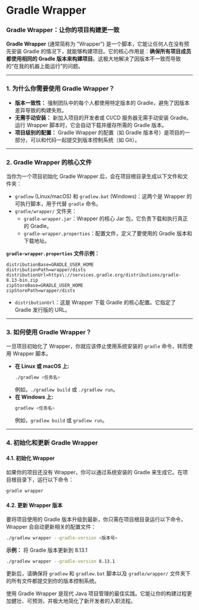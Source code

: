 Gradle Wrapper
=====

### Gradle Wrapper：让你的项目构建更一致

**Gradle Wrapper** (通常简称为 "Wrapper") 是一个脚本，它能让任何人在没有预先安装 Gradle 的情况下，就能够构建项目。它的核心作用是：**确保所有项目成员都使用相同的 Gradle 版本来构建项目**。这极大地解决了因版本不一致而导致的“在我的机器上能运行”的问题。

-----

### **1. 为什么你需要使用 Gradle Wrapper？**

* **版本一致性：** 强制团队中的每个人都使用特定版本的 Gradle，避免了因版本差异导致的构建失败。
* **无需手动安装：** 新加入项目的开发者或 CI/CD 服务器无需手动安装 Gradle。运行 Wrapper 脚本时，它会自动下载并缓存所需的 Gradle 版本。
* **项目级别的配置：** Gradle Wrapper 的配置（如 Gradle 版本号）是项目的一部分，可以和代码一起提交到版本控制系统（如 Git）。

-----

### **2. Gradle Wrapper 的核心文件**

当你为一个项目初始化 Gradle Wrapper 后，会在项目根目录生成以下文件和文件夹：

* `gradlew` (Linux/macOS) 和 `gradlew.bat` (Windows)：这两个是 Wrapper 的可执行脚本，用于代替 `gradle` 命令。
* `gradle/wrapper/` 文件夹：
    * `gradle-wrapper.jar`：Wrapper 的核心 Jar 包，它负责下载和执行真正的 Gradle。
    * `gradle-wrapper.properties`：配置文件，定义了要使用的 Gradle 版本和下载地址。

**`gradle-wrapper.properties` 文件示例：**

```properties
distributionBase=GRADLE_USER_HOME
distributionPath=wrapper/dists
distributionUrl=https\://services.gradle.org/distributions/gradle-8.13-bin.zip
zipStoreBase=GRADLE_USER_HOME
zipStorePath=wrapper/dists
```

* `distributionUrl`：这是 Wrapper 下载 Gradle 的核心配置。它指定了 Gradle 发行版的 URL。

-----

### **3. 如何使用 Gradle Wrapper？**

一旦项目初始化了 Wrapper，你就应该停止使用系统安装的 `gradle` 命令，转而使用 Wrapper 脚本。

* **在 Linux 或 macOS 上:**
  ```bash
  ./gradlew <任务名>
  ```
  例如，`./gradlew build` 或 `./gradlew run`。
* **在 Windows 上:**
  ```bash
  gradlew <任务名>
  ```
  例如，`gradlew build` 或 `gradlew run`。

-----

### **4. 初始化和更新 Gradle Wrapper**

#### **4.1. 初始化 Wrapper**

如果你的项目还没有 Wrapper，你可以通过系统安装的 Gradle 来生成它。在项目根目录下，运行以下命令：

```bash
gradle wrapper
```

#### **4.2. 更新 Wrapper 版本**

要将项目使用的 Gradle 版本升级到最新，你只需在项目根目录运行以下命令，Wrapper 会自动更新相关的配置文件：

```bash
./gradlew wrapper --gradle-version <版本号>
```

**示例：** 将 Gradle 版本更新到 8.13.1

```bash
./gradlew wrapper --gradle-version 8.13.1
```

更新后，请确保将 `gradlew` 和 `gradlew.bat` 脚本以及 `gradle/wrapper/` 文件夹下的所有文件都提交到你的版本控制系统。

使用 Gradle Wrapper 是现代 Java 项目管理的最佳实践。它能让你的构建过程更加健壮、可预测，并极大地简化了新开发者的入职流程。